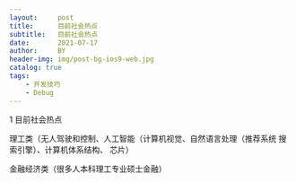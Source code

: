 ```yaml
---
layout:     post
title:      目前社会热点
subtitle:   目前社会热点
date:       2021-07-17
author:     BY
header-img: img/post-bg-ios9-web.jpg
catalog: true
tags:
    - 开发技巧
    - Debug
---
```

1 目前社会热点

理工类（无人驾驶和控制、人工智能（计算机视觉、自然语言处理（推荐系统 搜索引擎）、计算机体系结构、
芯片）

金融经济类（很多人本科理工专业硕士金融）
